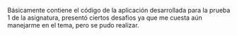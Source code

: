 Básicamente contiene el código de la aplicación desarrollada para la prueba 1 de la asignatura, presentó ciertos desafios ya que me cuesta aún manejarme en el tema, pero se pudo realizar.
